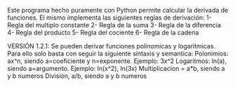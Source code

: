 Este programa hecho puramente con Python permite calcular la derivada de funciones.
El mismo implementa las siguientes reglas de derivación:
    1- Regla del multiplo constante
    2- Regla de la suma
    3- Regla de la diferencia
    4- Regla del producto
    5- Regla del cociente
    6- Regla de la cadena

VERSIÓN 1.2.1: 
    Se pueden derivar funciones polinomicas y logaritmicas. Para ello solo basta con seguir la siguiente sintaxis y semantica:
        Polonimios: ax^n, siendo a=coeficiente y n=exponente. Ejemplo: 3x^2
        Logaritmos: ln(a), siendo a=argumento. Ejemplo: ln(x^2), ln(3x)
        Multiplicacion = a*b, siendo a y b numeros
        División, a/b, siendo a y b numeros
        
